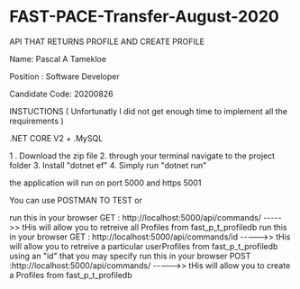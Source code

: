 # FAST-PACE-Transfer-August-2020
API THAT RETURNS PROFILE AND CREATE PROFILE 

Name: Pascal A Tamekloe

Position : Software Developer

Candidate Code: 20200826


INSTUCTIONS ( Unfortunatly I did not get enough time to implement all the requirements )

.NET CORE V2 +
.MySQL

1 . Download the zip file 
2. through your terminal navigate to the project folder 
3. Install "dotnet ef"
4. Simply run "dotnet run"

the application will run on port 5000 and https 5001

You can use POSTMAN TO TEST or

run this in your browser GET : http://localhost:5000/api/commands/ ----->> tHis will allow you to retreive all Profiles from fast_p_t_profiledb
run this in your browser GET : http://localhost:5000/api/commands/id ----->> tHis will allow you to retreive a particular userProfiles from fast_p_t_profiledb using an "id" that you 
may specify 
run this in your browser POST :http://localhost:5000/api/commands/ ----->> tHis will allow you to create a Profiles from fast_p_t_profiledb
